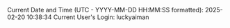Current Date and Time (UTC - YYYY-MM-DD HH:MM:SS formatted): 2025-02-20 10:38:34
Current User's Login: luckyaiman
